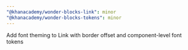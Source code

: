 ```yaml
---
"@khanacademy/wonder-blocks-link": minor
"@khanacademy/wonder-blocks-tokens": minor
---
```


Add font theming to Link with border offset and component-level font tokens
